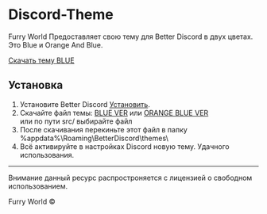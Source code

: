 # Discord-Theme

Furry World Предоставляет свою тему для Better Discord в двух цветах.<br>
Это Blue и Orange And Blue.<br>

<a href="https://raw.githubusercontent.com/Furry-World-Indy-Company/Discord-Theme/main/src/BLUE_Furry_World.theme.css" download="BLUE_Furry_World.theme.css">Скачать тему BLUE</a>

## Установка

1. Установите Better Discord [Установить](https://betterdiscord.app/).
3. Скачайте файл темы: 
[BLUE VER](https://raw.githubusercontent.com/Furry-World-Indy-Company/Discord-Theme/main/src/BLUE_Furry_World.theme.css) или [ORANGE BLUE VER](https://raw.githubusercontent.com/Furry-World-Indy-Company/Discord-Theme/main/src/BLUE_ORANGE_Furry_World.theme.css)<br>
или по пути src/ выбирайте файл
4. После скачивания перекиньте этот файл в папку %appdata%\Roaming\BetterDiscord\themes\
5. Всё активируйте в настройках Discord новую тему. Удачного использования.

---

Внимание данный ресурс распростроняется с лицензией о свободном использованием.

Furry World ©
